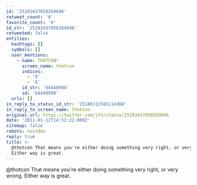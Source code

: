 ```yaml
---
id: '25203437050269696'
retweet_count: '0'
favorite_count: '0'
id_str: '25203437050269696'
retweeted: false
entities:
  hashtags: []
  symbols: []
  user_mentions:
    - name: THOTCON!
      screen_name: thotcon
      indices:
        - '0'
        - '8'
      id_str: '64448998'
      id: '64448998'
  urls: []
in_reply_to_status_id_str: '25186313565114368'
in_reply_to_screen_name: thotcon
original_url: https://twitter.com/jth/status/25203437050269696
date: '2011-01-12T14:52:22.000Z'
sitemap: false
robots: noindex
reply: true
title: >-
  @thotcon That means you're either doing something very right, or very wrong.
  Either way is great.
---
```


@thotcon That means you're either doing something very right, or very wrong. Either way is great.